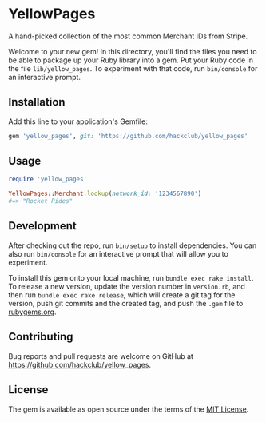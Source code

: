# YellowPages

A hand-picked collection of the most common Merchant IDs from Stripe.

Welcome to your new gem! In this directory, you'll find the files you need to be able to package up your Ruby library into a gem. Put your Ruby code in the file `lib/yellow_pages`. To experiment with that code, run `bin/console` for an interactive prompt.

## Installation

Add this line to your application's Gemfile:

```ruby
gem 'yellow_pages', git: 'https://github.com/hackclub/yellow_pages'
```

<!-- TODO: Replace `UPDATE_WITH_YOUR_GEM_NAME_PRIOR_TO_RELEASE_TO_RUBYGEMS_ORG` with your gem name right after releasing it to RubyGems.org. Please do not do it earlier due to security reasons. Alternatively, replace this section with instructions to install your gem from git if you don't plan to release to RubyGems.org.

Install the gem and add to the application's Gemfile by executing:

    $ bundle add UPDATE_WITH_YOUR_GEM_NAME_PRIOR_TO_RELEASE_TO_RUBYGEMS_ORG

If bundler is not being used to manage dependencies, install the gem by executing:

    $ gem install UPDATE_WITH_YOUR_GEM_NAME_PRIOR_TO_RELEASE_TO_RUBYGEMS_ORG -->

## Usage

```ruby
require 'yellow_pages'

YellowPages::Merchant.lookup(network_id: '1234567890')
#=> "Rocket Rides"
```

## Development

After checking out the repo, run `bin/setup` to install dependencies. You can also run `bin/console` for an interactive prompt that will allow you to experiment.

To install this gem onto your local machine, run `bundle exec rake install`. To release a new version, update the version number in `version.rb`, and then run `bundle exec rake release`, which will create a git tag for the version, push git commits and the created tag, and push the `.gem` file to [rubygems.org](https://rubygems.org).

## Contributing

Bug reports and pull requests are welcome on GitHub at https://github.com/hackclub/yellow_pages.

## License

The gem is available as open source under the terms of the [MIT License](https://opensource.org/licenses/MIT).
